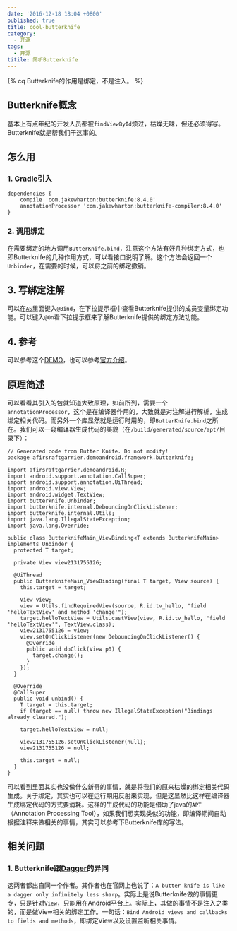 ```yaml
---
date: '2016-12-18 18:04 +0800'
published: true
title: cool-butterknife
category:
  - 开源
tags:
  - 开源
titile: 简析Butterknife
---
```

{% cq Butterknife的作用是绑定，不是注入。 %}
## Butterknife概念

基本上有点年纪的开发人员都被`findViewById`烦过，枯燥无味，但还必须得写。Butterknife就是帮我们干这事的。

## 怎么用

### 1. Gradle引入
```
dependencies {
    compile 'com.jakewharton:butterknife:8.4.0'
    annotationProcessor 'com.jakewharton:butterknife-compiler:8.4.0'
}
```
### 2. 调用绑定
在需要绑定的地方调用`ButterKnife.bind`，注意这个方法有好几种绑定方式，也即Butterknife的几种作用方式，可以看接口说明了解。这个方法会返回一个`Unbinder`，在需要的时候，可以将之前的绑定撤销。

## 3. 写绑定注解
可以在[`AS`](http://www.befuncool.com/2016/11/12/JetBrains快捷键汇总)里面键入`@Bind`，在下拉提示框中查看Butterknife提供的成员变量绑定功能。可以键入`@On`看下拉提示框来了解Butterknife提供的绑定方法功能。

## 4. 参考
可以参考这个[DEMO](https://github.com/AfirSraftGarrier/ACCDemoAndroid/blob/master/app/src/main/java/afirsraftgarrier/demoandroid/framework/butterknife/ButterknifeMain.java)，也可以参考[官方介绍](http://jakewharton.github.io/butterknife/)。

## 原理简述
可以看看其引入的包就知道大致原理，如前所列，需要一个`annotationProcessor`，这个是在编译器作用的，大致就是对注解进行解析，生成绑定相关代码。而另外一个库显然就是运行时用的，即`ButterKnife.bind`之所在。我们可以一窥编译器生成代码的美貌（在`/build/generated/source/apt/`目录下）：

```
// Generated code from Butter Knife. Do not modify!
package afirsraftgarrier.demoandroid.framework.butterknife;

import afirsraftgarrier.demoandroid.R;
import android.support.annotation.CallSuper;
import android.support.annotation.UiThread;
import android.view.View;
import android.widget.TextView;
import butterknife.Unbinder;
import butterknife.internal.DebouncingOnClickListener;
import butterknife.internal.Utils;
import java.lang.IllegalStateException;
import java.lang.Override;

public class ButterknifeMain_ViewBinding<T extends ButterknifeMain> implements Unbinder {
  protected T target;

  private View view2131755126;

  @UiThread
  public ButterknifeMain_ViewBinding(final T target, View source) {
    this.target = target;

    View view;
    view = Utils.findRequiredView(source, R.id.tv_hello, "field 'helloTextView' and method 'change'");
    target.helloTextView = Utils.castView(view, R.id.tv_hello, "field 'helloTextView'", TextView.class);
    view2131755126 = view;
    view.setOnClickListener(new DebouncingOnClickListener() {
      @Override
      public void doClick(View p0) {
        target.change();
      }
    });
  }

  @Override
  @CallSuper
  public void unbind() {
    T target = this.target;
    if (target == null) throw new IllegalStateException("Bindings already cleared.");

    target.helloTextView = null;

    view2131755126.setOnClickListener(null);
    view2131755126 = null;

    this.target = null;
  }
}
```
可以看到里面其实也没做什么新奇的事情，就是将我们的原来枯燥的绑定相关代码生成。关于绑定，其实也可以在运行期用反射来实现，但是这显然比这样在编译器生成绑定代码的方式要消耗。这样的生成代码的功能是借助了java的`APT`（Annotation Processing Tool），如果我们想实现类似的功能，即编译期间自动根据注释来做相关的事情，其实可以参考下Butterknife库的写法。

## 相关问题

### 1. Butterknife跟[Dagger](http://www.befuncool.com/2016/12/18/2016-12-18-cool-dagger)的异同

这两者都出自同一个作者。其作者也在官网上也说了：`A butter knife is like a dagger only infinitely less sharp`。实际上是说Butterknife做的事情更专，只是针对`View`，只能用在Android平台上。实际上，其做的事情不是注入之类的，而是做View相关的绑定工作。一句话：`Bind Android views and callbacks to fields and methods`，即绑定View以及设置监听相关事情。

